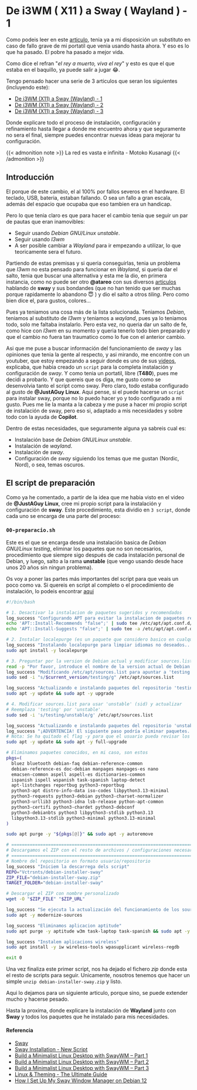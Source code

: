 # De i3WM ( X11 ) a Sway ( Wayland ) - 1

Como podeis leer en este [articulo](/2023-09-11-substitutos-portatil), tenia ya a mi disposición un substituto en caso de fallo grave de mi portatil que venia usando hasta ahora. Y eso es lo que ha pasado. El pobre ha pasado a mejor vida.

Como dice el refran "*el rey a muerto, viva el rey*" y esto es que el que estaba en el baquillo, ya puede salir a jugar 😂.

<!--more-->

Tengo pensado hacer una serie de 3 articulos que seran los siguientes (incluyendo este):
- [De i3WM (X11) a Sway (Wayland) - 1](/2025-09-15-i3wm-sway-1)
- [De i3WM (X11) a Sway (Wayland) - 2](/2025-10-05-i3wm-sway-2)
- [De i3WM (X11) a Sway (Wayland) - 3]()

Donde explicare todo el proceso de instalación, configuración y refinamiento hasta llegar a donde me encuentro ahora y que seguramente no sera el final, siempre puedes encontrar nuevas ideas para mejorar tu configuración.

{{< admonition note >}}
 La red es vasta e infinita - Motoko Kusanagi
{{< /admonition >}}

## Introducción
El porque de este cambio, el al 100% por fallos severos en el hardware. El teclado, USB, bateria, estaban fallando. O sea un fallo a gran escala, además del espacio que ocupaba que eso tambien era un handicap.

Pero lo que tenia claro es que para hacer el cambio tenia que seguir un par de pautas que eran inamovibles:
- Seguir usando *Debian GNU/Linux unstable*.
- Seguir usando *I3wm*
- A ser posible cambiar a *Wayland* para ir empezando a utilizar, lo que teoricamente sera el futuro.

Partiendo de estas premisas y si queria conseguirlas, tenia un problema que *I3wm* no esta pensado para funcionar en *Wayland*, si queria dar el salto, tenia que buscar una alternativa y esta me la dio, en primera instancia, como no puede ser otro **@atareo** con sus diversos [articulos](https://atareao.es/?s=sway) hablando de **sway** y sus bondandes (que no han tenido que ser muchas porque rapidamente lo abandono 😇 ) y dio el salto a otros *tiling*. Pero como bien dice el, para gustos, colores...

Pues ya teniamos una cosa más de la lista solucionada. Teniamos *Debian*, teniamos al substituto de *I3wm* y teniamos a *wayland*, pues ya lo teniamos todo, solo me faltaba instalarlo. Pero esta vez, no queria dar un salto de fe, como hice con *I3wm* en su momento y queria tenerlo todo bien preparado y que el cambio no fuera tan traumatico como lo fue con el anterior cambio.

Asi que me puse a buscar información del funcionamiento de *sway* y las opiniones que tenia la gente al respecto, y asi mirando, me encontre con un youtuber, que estoy empezando a seguir donde es uno de sus [videos](https://www.youtube.com/watch?v=sKOWqAm70jc), explicaba, que habia creado un `script` para la completa instalación y configuración de *sway*. Y como tenia un portatil, libre (**T480**), pues me decidi a probarlo. Y que quereis que os diga, me gusto como se desenvolvia tanto el script como sway. Pero claro, todo estaba configurado al gusto de **@JustAGuy Linux**. Aqui pense, si el puede hacerse un `script` para instalar sway, porque no lo puedo hacer yo y todo configurado a mi gusto. Pues me lie la manta a la cabeza y me puse a hacer mi propio script de instalación de sway, pero eso si, adaptado a mis necesidades y sobre todo con la ayuda de **Copilot**.

Dentro de estas necesidades, que seguramente alguna ya sabreis cual es:
- Instalación base de *Debian GNU/Linux unstable*.
- Instalación de *wayland*.
- Instalación de *sway*.
- Configuración de *sway* siguiendo los temas que me gustan (Nordic, Nord), o sea, temas oscuros.

## El script de preparación
Como ya he comentado, a partir de la idea que me habia visto en el video de **@JustAGuy Linux**, cree mi propio script para la instalación y configuración de **sway**. Este procedimiento, esta dividio en `3 script`, donde cada uno se encarga de una parte del proceso:
### `00-preparacio.sh`
Este es el que se encarga desde una instalación basica de *Debian GNU/Linux testing*, eliminar los paquetes que no son necesarios, procedimiento que siempre sigo después de cada instalación personal de Debian, y luego, salto a la rama **unstable** (que vengo usando desde hace unos 20 años sin ningun problema). 

Os voy a poner las partes más importantes del script para que veais un poco como va. Si quereis en script al completo o el procedimiento de instalación, lo podeis encontrar [aqui](https://github.com/Vctrsnts/debian-installer-sway)
```bash
#!/bin/bash

# 1. Desactivar la instalacion de paquetes sugeridos y recomendados
log_success "Configurando APT para evitar la instalacion de paquetes recomendados y sugeridos..."
echo 'APT::Install-Recommends "false";' | sudo tee /etc/apt/apt.conf.d/99-no-recommends.conf
echo 'APT::Install-Suggests "false";' | sudo tee -a /etc/apt/apt.conf.d/99-no-recommends.conf

# 2. Instalar localepurge (es un paquete que considero basico en cualquier instalación de Debian GNU/Linux)
log_success "Instalando localepurge para limpiar idiomas no deseados..."
sudo apt install -y localepurge

# 3. Preguntar por la version de Debian actual y modificar sources.list
read -p "Por favor, introduce el nombre de la version actual de Debian (ej. 'forky'): " current_version
log_success "Modificando /etc/apt/sources.list para apuntar a 'testing'..."
sudo sed -i "s/$current_version/testing/g" /etc/apt/sources.list

log_success "Actualizando e instalando paquetes del repositorio 'testing'..."
sudo apt -y update && sudo apt -y upgrade

# 4. Modificar sources.list para usar 'unstable' (sid) y actualizar
# Reemplaza 'testing' por 'unstable'.
sudo sed -i 's/testing/unstable/g' /etc/apt/sources.list

log_success "Actualizando e instalando paquetes del repositorio 'unstable' (full-upgrade)..."
log_success "¡ADVERTENCIA! El siguiente paso podría eliminar paquetes. Revisa la salida de la consola cuidadosamente antes de confirmar."
# Nota: Se ha quitado el flag -y para que el usuario pueda revisar los cambios.
sudo apt -y update && sudo apt -y full-upgrade

# Eliminamos paquetes conocidos, en mi caso, son estos
pkgs=(
  bluez bluetooth debian-faq debian-reference-common 
  debian-reference-es doc-debian manpages manpages-es nano 
  emacsen-common aspell aspell-es dictionaries-common 
  ispanish ispell wspanish task-spanish laptop-detect
  apt-listchanges reportbug python3-reportbug
  python3-apt distro-info-data iso-codes libpython3.13-minimal
  python3-requests python3-debian python3-charset-normalizer 
  python3-urllib3 python3-idna lsb-release python-apt-common
  python3-certifi python3-chardet python3-debconf 
  python3-debianbts python3 libpython3-stdlib python3.13
  libpython3.13-stdlib python3-minimal python3.13-minimal
)

sudo apt purge -y "${pkgs[@]}" && sudo apt -y autoremove

# =========================================================================
# Descargamos el ZIP con el resto de archivos / configuraciones necesarias
# =========================================================================
# Nombre del repositorio en formato usuario/repositorio
log_success "Iniciem la descarrega dels script"
REPO="Vctrsnts/debian-installer-sway"
ZIP_FILE="debian-installer-sway.zip"
TARGET_FOLDER="debian-installer-sway"

# Descargar el ZIP con nombre personalizado
wget -O "$ZIP_FILE" "$ZIP_URL"

log_success "Se ejecuta la actualización del funcionamiento de los sources"
sudo apt -y modernize-sources

log_success "Eliminamos aplicacion aptitude"
sudo apt purge -y aptitude w3m task-laptop task-spanish && sudo apt -y autoremove

log_success "Instalem aplicacions wireless"
sudo apt install -y iw wireless-tools wpasupplicant wireless-regdb

exit 0
```
Una vez finaliza este primer script, nos ha dejado el fichero *zip* donde esta el resto de scripts para seguir. Unicamente, nosotros tenemos que hacer un simple `unzip debian-installer-sway.zip` y listo.

Aqui lo dejamos para un siguiente articulo, porque sino, se puede extender mucho y hacerse pesado.

Hasta la proxima, donde explicare la instalación de **Wayland** junto con **Sway** y todos los paquetes que he instalado para mis necesidades.

#### Referencia
- [Sway](https://swaywm.org)
- [Sway Installation - New Script](https://www.youtube.com/watch?v=sKOWqAm70jc)
- [Build a Minimalist Linux Desktop with SwayWM – Part 1](https://www.youtube.com/watch?v=XUdu3xx6iWs)
- [Build a Minimalist Linux Desktop with SwayWM – Part 2](https://www.youtube.com/watch?v=egh43A8Tlh8)
- [Build a Minimalist Linux Desktop with SwayWM – Part 3](https://www.youtube.com/watch?v=zzPJCMl11k4)
- [Linux & Theming - The Ultimate Guide](https://www.youtube.com/watch?v=jFz5gLqv-FM)
- [How I Set Up My Sway Window Manager on Debian 12](https://www.youtube.com/watch?v=e7bezUA6G4g)

